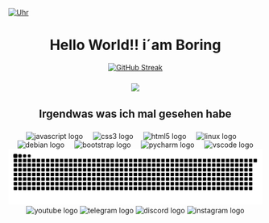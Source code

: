 
[![Uhr](https://shields.io/badge/Uhr-07:42:00-green)](https://github.com/dein_Benutzername/dein_Repository)





 
 <h1 align="center">Hello World!! i´am Boring</h1>

<div align="center">
<a href="https://git.io/streak-stats"><img src="https://github-readme-streak-stats.herokuapp.com?user=no1ce&theme=highcontrast&border_radius=10&locale=de&date_format=j%2Fn%5B%2FY%5D" alt="GitHub Streak" /></a>
</div>



###

###
<div align="center">
  <img height="300" src="https://i.imgflip.com/8g4rti.gif"  />
</div>


###

<h2 align="center">Irgendwas was ich mal gesehen habe</h2>

###

<div align="center">
  <img src="https://cdn.jsdelivr.net/gh/devicons/devicon/icons/javascript/javascript-original.svg" height="40" alt="javascript logo"  />
  <img width="12" />
  <img src="https://cdn.jsdelivr.net/gh/devicons/devicon/icons/css3/css3-original.svg" height="40" alt="css3 logo"  />
  <img width="12" />
  <img src="https://cdn.jsdelivr.net/gh/devicons/devicon/icons/html5/html5-original.svg" height="40" alt="html5 logo"  />
  <img width="12" />
  <img src="https://cdn.jsdelivr.net/gh/devicons/devicon/icons/linux/linux-original.svg" height="40" alt="linux logo"  />
  <img width="12" />
  <img src="https://cdn.jsdelivr.net/gh/devicons/devicon/icons/debian/debian-original.svg" height="40" alt="debian logo"  />
  <img width="12" />
  <img src="https://cdn.jsdelivr.net/gh/devicons/devicon/icons/bootstrap/bootstrap-original.svg" height="40" alt="bootstrap logo"  />
  <img width="12" />
  <img src="https://cdn.jsdelivr.net/gh/devicons/devicon/icons/pycharm/pycharm-original.svg" height="40" alt="pycharm logo"  />
  <img width="12" />
  <img src="https://cdn.jsdelivr.net/gh/devicons/devicon/icons/vscode/vscode-original.svg" height="40" alt="vscode logo"  />
</div>

<div align="center">
<picture>
  <source media="(prefers-color-scheme: dark)" srcset="https://raw.githubusercontent.com/no1ce/no1ce/output/github-contribution-grid-snake-dark.svg">
  <source media="(prefers-color-scheme: light)" srcset="https://raw.githubusercontent.com/no1ce/no1ce/output/github-contribution-grid-snake.svg">
  <img alt="github contribution grid snake animation" src="https://raw.githubusercontent.com/no1ce/no1ce/output/github-contribution-grid-snake.svg">
</picture>
</div>


<div align="center">
  <img src="https://raw.githubusercontent.com/maurodesouza/profile-readme-generator/master/src/assets/icons/social/youtube/default.svg" width="52" height="40" alt="youtube logo"  />
  <img src="https://raw.githubusercontent.com/maurodesouza/profile-readme-generator/master/src/assets/icons/social/telegram/default.svg" width="52" height="40" alt="telegram logo"  />
  <img src="https://raw.githubusercontent.com/maurodesouza/profile-readme-generator/master/src/assets/icons/social/discord/default.svg" width="52" height="40" alt="discord logo"  />
  <img src="https://raw.githubusercontent.com/maurodesouza/profile-readme-generator/master/src/assets/icons/social/instagram/default.svg" width="52" height="40" alt="instagram logo"  />
</div>

###
